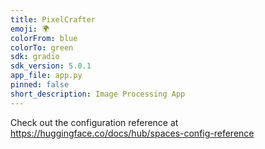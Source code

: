 ```yaml
---
title: PixelCrafter
emoji: 🌍
colorFrom: blue
colorTo: green
sdk: gradio
sdk_version: 5.0.1
app_file: app.py
pinned: false
short_description: Image Processing App
---
```


Check out the configuration reference at https://huggingface.co/docs/hub/spaces-config-reference

